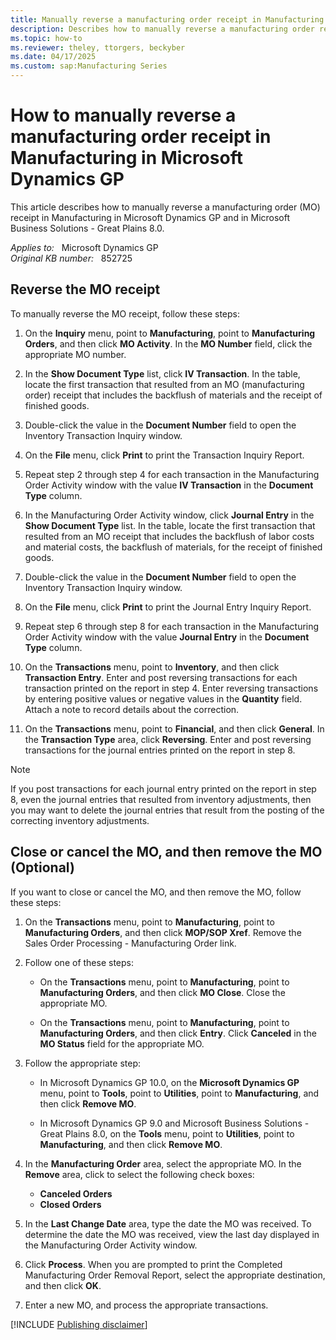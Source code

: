 ```yaml
---
title: Manually reverse a manufacturing order receipt in Manufacturing in Microsoft Dynamics GP
description: Describes how to manually reverse a manufacturing order receipt in Manufacturing in Microsoft Dynamics GP.
ms.topic: how-to
ms.reviewer: theley, ttorgers, beckyber
ms.date: 04/17/2025
ms.custom: sap:Manufacturing Series
---
```

# How to manually reverse a manufacturing order receipt in Manufacturing in Microsoft Dynamics GP

This article describes how to manually reverse a manufacturing order (MO) receipt in Manufacturing in Microsoft Dynamics GP and in Microsoft Business Solutions - Great Plains 8.0.

_Applies to:_ &nbsp; Microsoft Dynamics GP  
_Original KB number:_ &nbsp; 852725

## Reverse the MO receipt

To manually reverse the MO receipt, follow these steps:

1. On the **Inquiry** menu, point to **Manufacturing**, point to **Manufacturing Orders**, and then click **MO Activity**. In the **MO Number** field, click the appropriate MO number.

2. In the **Show Document Type** list, click **IV Transaction**. In the table, locate the first transaction that resulted from an MO (manufacturing order) receipt that includes the backflush of materials and the receipt of finished goods.

3. Double-click the value in the **Document Number** field to open the Inventory Transaction Inquiry window.

4. On the **File** menu, click **Print** to print the Transaction Inquiry Report.

5. Repeat step 2 through step 4 for each transaction in the Manufacturing Order Activity window with the value **IV Transaction** in the **Document Type** column.

6. In the Manufacturing Order Activity window, click **Journal Entry** in the **Show Document Type** list. In the table, locate the first transaction that resulted from an MO receipt that includes the backflush of labor costs and material costs, the backflush of materials, for the receipt of finished goods.

7. Double-click the value in the **Document Number** field to open the Inventory Transaction Inquiry window.

8. On the **File** menu, click **Print** to print the Journal Entry Inquiry Report.

9. Repeat step 6 through step 8 for each transaction in the Manufacturing Order Activity window with the value **Journal Entry** in the **Document Type** column.

10. On the **Transactions** menu, point to **Inventory**, and then click **Transaction Entry**. Enter and post reversing transactions for each transaction printed on the report in step 4. Enter reversing transactions by entering positive values or negative values in the **Quantity** field. Attach a note to record details about the correction.

11. On the **Transactions** menu, point to **Financial**, and then click **General**. In the **Transaction Type** area, click **Reversing**. Enter and post reversing transactions for the journal entries printed on the report in step 8.

> [!NOTE]
> If you post transactions for each journal entry printed on the report in step 8, even the journal entries that resulted from inventory adjustments, then you may want to delete the journal entries that result from the posting of the correcting inventory adjustments.

## Close or cancel the MO, and then remove the MO (Optional)

If you want to close or cancel the MO, and then remove the MO, follow these steps:

1. On the **Transactions** menu, point to **Manufacturing**, point to **Manufacturing Orders**, and then click **MOP/SOP Xref**. Remove the Sales Order Processing - Manufacturing Order link.

2. Follow one of these steps:

    - On the **Transactions** menu, point to **Manufacturing**, point to **Manufacturing Orders**, and then click **MO Close**. Close the appropriate MO.

    - On the **Transactions** menu, point to **Manufacturing**, point to **Manufacturing Orders**, and then click **Entry**. Click **Canceled** in the **MO Status** field for the appropriate MO.

3. Follow the appropriate step:

    - In Microsoft Dynamics GP 10.0, on the **Microsoft Dynamics GP** menu, point to **Tools**, point to **Utilities**, point to **Manufacturing**, and then click **Remove MO**.

    - In Microsoft Dynamics GP 9.0 and Microsoft Business Solutions - Great Plains 8.0, on the **Tools** menu, point to **Utilities**, point to **Manufacturing**, and then click **Remove MO**.

4. In the **Manufacturing Order** area, select the appropriate MO. In the **Remove** area, click to select the following check boxes:

    - **Canceled Orders**  
    - **Closed Orders**

5. In the **Last Change Date** area, type the date the MO was received. To determine the date the MO was received, view the last day displayed in the Manufacturing Order Activity window.

6. Click **Process**. When you are prompted to print the Completed Manufacturing Order Removal Report, select the appropriate destination, and then click **OK**.

7. Enter a new MO, and process the appropriate transactions.

[!INCLUDE [Publishing disclaimer](../../includes/publishing-disclaimer.md)]

